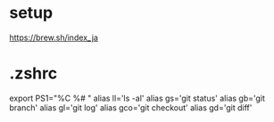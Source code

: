 # setup

https://brew.sh/index_ja

# .zshrc
export PS1="%C %# " 
alias ll='ls -al' 
alias gs='git status' 
alias gb='git branch' 
alias gl='git log' 
alias gco='git checkout' 
alias gd='git diff' 

